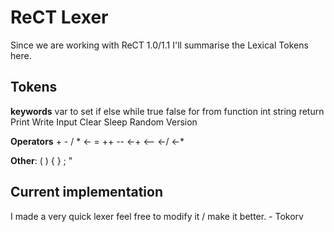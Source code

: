 # ReCT Lexer
Since we are working with ReCT 1.0/1.1 I'll summarise the Lexical Tokens here.

## Tokens

**keywords** var to set if else while true false for from function int string return Print Write Input Clear Sleep Random Version

**Operators** + - / * <- = ++ -- <-+ <-- <-/ <-*

**Other**: ( ) { } ; "

## Current implementation
I made a very quick lexer feel free to modify it / make it better. - Tokorv

